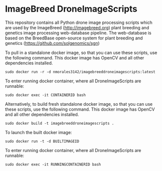 ImageBreed DroneImageScripts
===

This repository contains all Python drone image processing scripts which are used by the ImageBreed (http://imagebreed.org) plant breeding and genetics image processing web-database pipeline. The web-database is based on the BreedBase open-source system for plant breeding and genetics (https://github.com/solgenomics/sgn)

To pull in a standalone docker image, so that you can use these scripts, use the following command. This docker image has OpenCV and all other dependencies installed.

`sudo docker run -r -d nmorales3142/imagebreeddroneimagescripts:latest`

To enter running docker container, where all DroneImageScripts are runnable:

`sudo docker exec -it CONTAINERID bash`

Alternatively, to build fresh standalone docker image, so that you can use these scripts, use the following command. This docker image has OpenCV and all other dependencies installed.

`sudo docker build -t imagebreeddroneimagescripts .`

To launch the built docker image:

`sudo docker run -t -d BUILTIMAGEID`

To enter running docker container, where all DroneImageScripts are runnable:

`sudo docker exec -it RUNNINGCONTAINERID bash`

